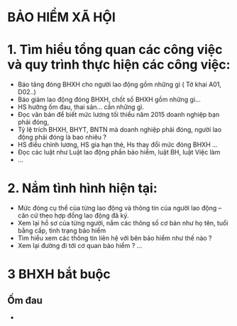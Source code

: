 # BẢO HIỂM XÃ HỘI


# 1. Tìm hiểu tổng quan các công việc và quy trình thực hiện các công việc:
- Báo tăng đóng BHXH cho người lao động gồm những gì ( Tờ khai A01, D02..)
- Báo giảm lao động đóng BHXH, chốt sổ BHXH gồm những gì...
- HS hưởng ốm đau, thai sản... cần những gì.
- Đọc văn bản để biết mức lương tối thiểu năm 2015 doanh nghiệp bạn phải đóng,
- Tỷ lệ trích BHXH, BHYT, BNTN mà doanh nghiệp phải đóng, người lao động phải đóng là bao nhiêu ?
- HS điều chỉnh lương, HS gia hạn thẻ, Hs thay đổi mức đóng BHXH ...
- Đọc các luật như Luật lao động phần bảo hiểm, luật BH, luật Việc làm
- ...

# 2. Nắm tình hình hiện tại:
- Mức đóng cụ thể của từng lao động và thông tin của người lao động – căn cứ theo hợp đồng lao động đã ký.
- Xem lại hồ sơ của từng người, nắm các thông số cơ bản như họ tên, tuổi bằng cấp, tình trạng bảo hiểm
- Tìm hiểu xem các thông tin liên hệ với bên bảo hiểm như thế nào ?
- Xem lại đường đi tới cơ quan bảo hiểm ?
...  

# 3 BHXH bắt buộc 
## Ốm đau 
-  


